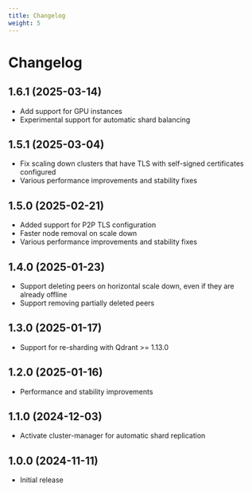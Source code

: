 ```yaml
---
title: Changelog
weight: 5
---
```


# Changelog

## 1.6.1 (2025-03-14)

* Add support for GPU instances
* Experimental support for automatic shard balancing

## 1.5.1 (2025-03-04)

* Fix scaling down clusters that have TLS with self-signed certificates configured
* Various performance improvements and stability fixes

## 1.5.0 (2025-02-21)

* Added support for P2P TLS configuration
* Faster node removal on scale down
* Various performance improvements and stability fixes

## 1.4.0 (2025-01-23)

* Support deleting peers on horizontal scale down, even if they are already offline
* Support removing partially deleted peers

## 1.3.0 (2025-01-17)

* Support for re-sharding with Qdrant >= 1.13.0

## 1.2.0 (2025-01-16)

* Performance and stability improvements

## 1.1.0 (2024-12-03)

* Activate cluster-manager for automatic shard replication

## 1.0.0 (2024-11-11)

* Initial release
